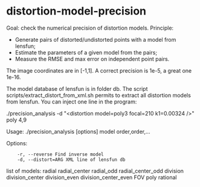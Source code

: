 # distortion-model-precision

Goal: check the numerical precision of distortion models.
Principle:
- Generate pairs of distorted/undistorted points with a model from lensfun;
- Estimate the parameters of a given model from the pairs;
- Measure the RMSE and max error on independent point pairs.

The image coordinates are in [-1,1]. A correct precision is 1e-5, a great one 1e-16.

The model database of lensfun is in folder db. The script scripts/extract_distort_from_xml.sh permits to extract all distortion models from lensfun. You can inject one line in the program:

./precision_analysis -d "\<distortion model=poly3 focal=210 k1=0.00324 /\>" poly 4,9

Usage: ./precision_analysis [options] model order,order,...

Options:

        -r, --reverse Find inverse model
        -d, --distort=ARG XML line of lensfun db

 list of models:  radial  radial_center  radial_odd  radial_center_odd  division  division_center  division_even  division_center_even  FOV  poly  rational
